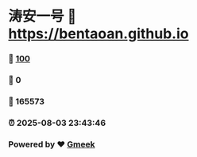 # 涛安一号 :link: https://bentaoan.github.io 
### :page_facing_up: [100](https://bentaoan.github.io/tag.html) 
### :speech_balloon: 0 
### :hibiscus: 165573 
### :alarm_clock: 2025-08-03 23:43:46 
### Powered by :heart: [Gmeek](https://github.com/Meekdai/Gmeek)
